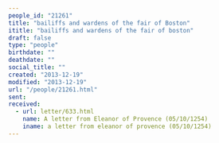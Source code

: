 ```yaml
---
people_id: "21261"
title: "bailiffs and wardens of the fair of Boston"
ititle: "bailiffs and wardens of the fair of boston"
draft: false
type: "people"
birthdate: ""
deathdate: ""
social_title: ""
created: "2013-12-19"
modified: "2013-12-19"
url: "/people/21261.html"
sent:
received:
  - url: letter/633.html
    name: A letter from Eleanor of Provence (05/10/1254)
    iname: a letter from eleanor of provence (05/10/1254)
---
```

